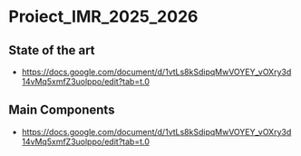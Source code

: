 # Proiect_IMR_2025_2026

## State of the art
- https://docs.google.com/document/d/1vtLs8kSdipqMwVOYEY_vOXry3d14vMq5xmfZ3uolppo/edit?tab=t.0

## Main Components
- https://docs.google.com/document/d/1vtLs8kSdipqMwVOYEY_vOXry3d14vMq5xmfZ3uolppo/edit?tab=t.0
